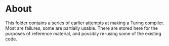 About
===

This folder contains a series of earlier attempts at making a Turing compiler. Most are failures, some are partially usable. There are stored here for the purposes of reference material, and possibly re-using some of the existing code.